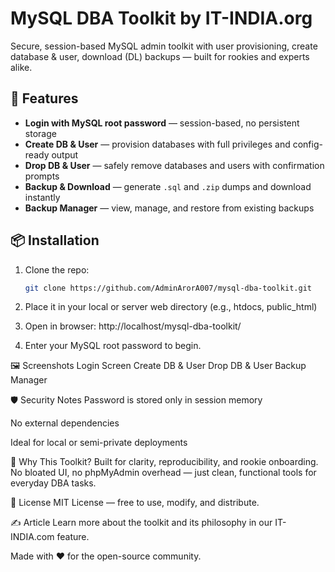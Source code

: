 
# MySQL DBA Toolkit by IT-INDIA.org

Secure, session-based MySQL admin toolkit with user provisioning, create database & user, download (DL) backups — built for rookies and experts alike.

## 🔧 Features

- **Login with MySQL root password** — session-based, no persistent storage
- **Create DB & User** — provision databases with full privileges and config-ready output
- **Drop DB & User** — safely remove databases and users with confirmation prompts
- **Backup & Download** — generate `.sql` and `.zip` dumps and download instantly
- **Backup Manager** — view, manage, and restore from existing backups

## 📦 Installation

1. Clone the repo:
   ```bash
   git clone https://github.com/AdminArorA007/mysql-dba-toolkit.git

2. Place it in your local or server web directory (e.g., htdocs, public_html)

3. Open in browser: http://localhost/mysql-dba-toolkit/

4. Enter your MySQL root password to begin.

🖼️ Screenshots
Login Screen
Create DB & User
Drop DB & User
Backup Manager

🛡️ Security Notes
Password is stored only in session memory

No external dependencies

Ideal for local or semi-private deployments

🧠 Why This Toolkit?
Built for clarity, reproducibility, and rookie onboarding. No bloated UI, no phpMyAdmin overhead — just clean, functional tools for everyday DBA tasks.

📄 License
MIT License — free to use, modify, and distribute.

✍️ Article
Learn more about the toolkit and its philosophy in our IT-INDIA.com feature.

Made with ❤️ for the open-source community.
